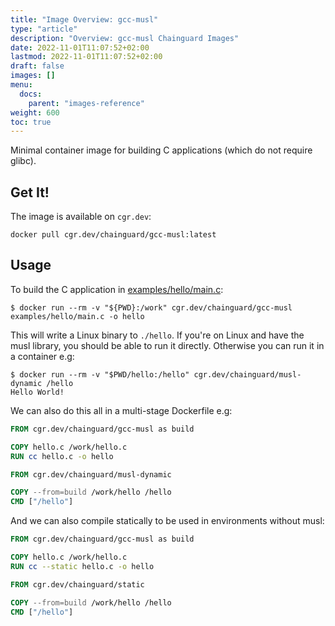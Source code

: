 ```yaml
---
title: "Image Overview: gcc-musl"
type: "article"
description: "Overview: gcc-musl Chainguard Images"
date: 2022-11-01T11:07:52+02:00
lastmod: 2022-11-01T11:07:52+02:00
draft: false
images: []
menu:
  docs:
    parent: "images-reference"
weight: 600
toc: true
---
```




Minimal container image for building C applications (which do not require glibc).

## Get It!

The image is available on `cgr.dev`:

```
docker pull cgr.dev/chainguard/gcc-musl:latest
```

## Usage

To build the C application in [examples/hello/main.c](examples/hello/main.c):

```
$ docker run --rm -v "${PWD}:/work" cgr.dev/chainguard/gcc-musl examples/hello/main.c -o hello
```

This will write a Linux binary to `./hello`. If you're on Linux and have the musl library, you
should be able to run it directly. Otherwise you can run it in a container e.g:

```
$ docker run --rm -v "$PWD/hello:/hello" cgr.dev/chainguard/musl-dynamic /hello
Hello World!
```

We can also do this all in a multi-stage Dockerfile e.g:

```Dockerfile
FROM cgr.dev/chainguard/gcc-musl as build

COPY hello.c /work/hello.c
RUN cc hello.c -o hello

FROM cgr.dev/chainguard/musl-dynamic

COPY --from=build /work/hello /hello
CMD ["/hello"]
```

And we can also compile statically to be used in environments without musl:


```Dockerfile
FROM cgr.dev/chainguard/gcc-musl as build

COPY hello.c /work/hello.c
RUN cc --static hello.c -o hello

FROM cgr.dev/chainguard/static

COPY --from=build /work/hello /hello
CMD ["/hello"]
```
